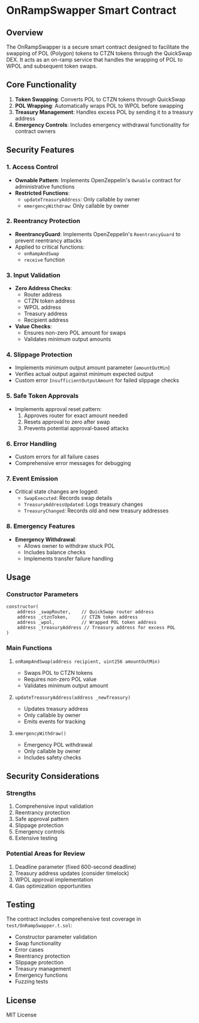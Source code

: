 # OnRampSwapper Smart Contract

## Overview
The OnRampSwapper is a secure smart contract designed to facilitate the swapping of POL (Polygon) tokens to CTZN tokens through the QuickSwap DEX. It acts as an on-ramp service that handles the wrapping of POL to WPOL and subsequent token swaps.

## Core Functionality
1. **Token Swapping**: Converts POL to CTZN tokens through QuickSwap
2. **POL Wrapping**: Automatically wraps POL to WPOL before swapping
3. **Treasury Management**: Handles excess POL by sending it to a treasury address
4. **Emergency Controls**: Includes emergency withdrawal functionality for contract owners

## Security Features

### 1. Access Control
- **Ownable Pattern**: Implements OpenZeppelin's `Ownable` contract for administrative functions
- **Restricted Functions**:
  - `updateTreasuryAddress`: Only callable by owner
  - `emergencyWithdraw`: Only callable by owner

### 2. Reentrancy Protection
- **ReentrancyGuard**: Implements OpenZeppelin's `ReentrancyGuard` to prevent reentrancy attacks
- Applied to critical functions:
  - `onRampAndSwap`
  - `receive` function

### 3. Input Validation
- **Zero Address Checks**:
  - Router address
  - CTZN token address
  - WPOL address
  - Treasury address
  - Recipient address
- **Value Checks**:
  - Ensures non-zero POL amount for swaps
  - Validates minimum output amounts

### 4. Slippage Protection
- Implements minimum output amount parameter (`amountOutMin`)
- Verifies actual output against minimum expected output
- Custom error `InsufficientOutputAmount` for failed slippage checks

### 5. Safe Token Approvals
- Implements approval reset pattern:
  1. Approves router for exact amount needed
  2. Resets approval to zero after swap
  3. Prevents potential approval-based attacks

### 6. Error Handling
- Custom errors for all failure cases
- Comprehensive error messages for debugging

### 7. Event Emission
- Critical state changes are logged:
  - `SwapExecuted`: Records swap details
  - `TreasuryAddressUpdated`: Logs treasury changes
  - `TreasuryChanged`: Records old and new treasury addresses

### 8. Emergency Features
- **Emergency Withdrawal**:
  - Allows owner to withdraw stuck POL
  - Includes balance checks
  - Implements transfer failure handling

## Usage

### Constructor Parameters
```solidity
constructor(
    address _swapRouter,    // QuickSwap router address
    address _ctznToken,     // CTZN token address
    address _wpol,          // Wrapped POL token address
    address _treasuryAddress // Treasury address for excess POL
)
```

### Main Functions
1. `onRampAndSwap(address recipient, uint256 amountOutMin)`
   - Swaps POL to CTZN tokens
   - Requires non-zero POL value
   - Validates minimum output amount

2. `updateTreasuryAddress(address _newTreasury)`
   - Updates treasury address
   - Only callable by owner
   - Emits events for tracking

3. `emergencyWithdraw()`
   - Emergency POL withdrawal
   - Only callable by owner
   - Includes safety checks

## Security Considerations

### Strengths
1. Comprehensive input validation
2. Reentrancy protection
3. Safe approval pattern
4. Slippage protection
5. Emergency controls
6. Extensive testing

### Potential Areas for Review
1. Deadline parameter (fixed 600-second deadline)
2. Treasury address updates (consider timelock)
3. WPOL approval implementation
4. Gas optimization opportunities

## Testing
The contract includes comprehensive test coverage in `test/OnRampSwapper.t.sol`:
- Constructor parameter validation
- Swap functionality
- Error cases
- Reentrancy protection
- Slippage protection
- Treasury management
- Emergency functions
- Fuzzing tests

## License
MIT License 
